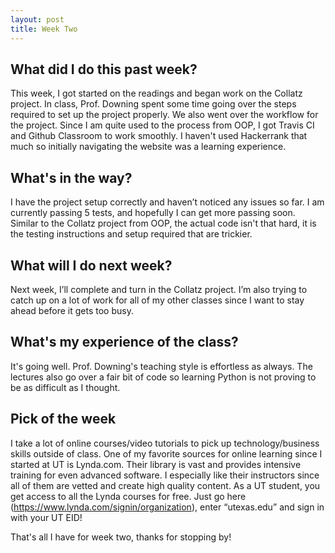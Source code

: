 ```yaml
---
layout: post
title: Week Two
---
```


## What did I do this past week? ##

This week, I got started on the readings and began work on the Collatz project. In class, Prof. Downing spent some time going over the steps required to set up the project properly. We also went over the workflow for the project. Since I am quite used to the process from OOP, I got Travis CI and Github Classroom to work smoothly. I haven't used Hackerrank that much so initially navigating the website was a learning experience.

## What's in the way? ##

I have the project setup correctly and haven’t noticed any issues so far. I am currently passing 5 tests, and hopefully I can get more passing soon. Similar to the Collatz project from OOP, the actual code isn't that hard, it is the testing instructions and setup required that are trickier.

## What will I do next week? ##

Next week, I’ll complete and turn in the Collatz project. I’m also trying to catch up on a lot of work for all of my other classes since I want to stay ahead before it gets too busy.

## What's my experience of the class? ##

It's going well. Prof. Downing's teaching style is effortless as always. The lectures also go over a fair bit of code so learning Python is not proving to be as difficult as I thought.

## Pick of the week ##

I take a lot of online courses/video tutorials to pick up technology/business skills outside of class. One of my favorite sources for online learning since I started at UT is Lynda.com. Their library is vast and provides intensive training for even advanced software. I especially like their instructors since all of them are vetted and create high quality content. As a UT student, you get access to all the Lynda courses for free. Just go here (https://www.lynda.com/signin/organization), enter “utexas.edu” and sign in with your UT EID!

That's all I have for week two, thanks for stopping by!
